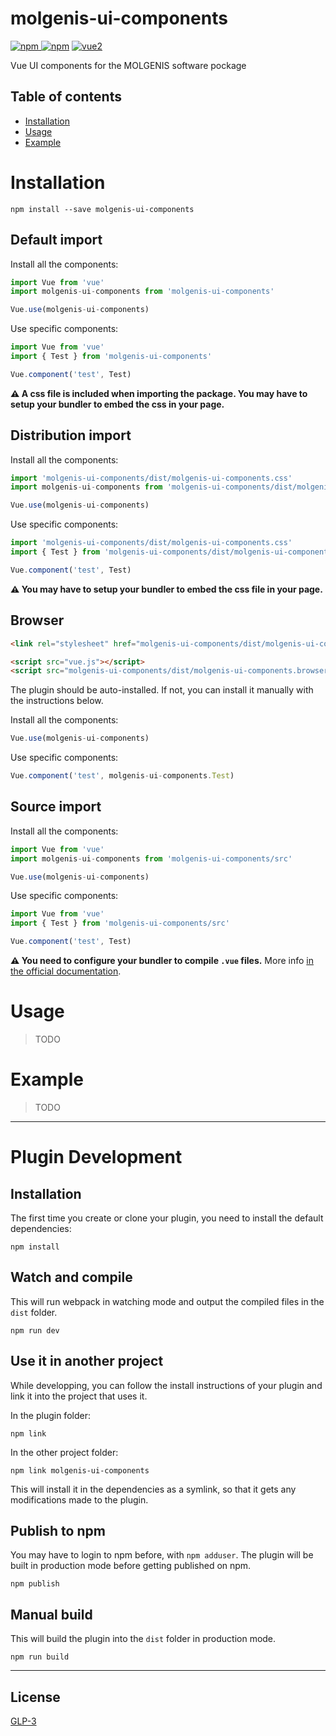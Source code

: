 # molgenis-ui-components

[![npm](https://img.shields.io/npm/v/molgenis-ui-components.svg) ![npm](https://img.shields.io/npm/dm/molgenis-ui-components.svg)](https://www.npmjs.com/package/molgenis-ui-components)
[![vue2](https://img.shields.io/badge/vue-2.x-brightgreen.svg)](https://vuejs.org/)

Vue UI components for the MOLGENIS software pockage

## Table of contents

- [Installation](#installation)
- [Usage](#usage)
- [Example](#example)

# Installation

```
npm install --save molgenis-ui-components
```

## Default import

Install all the components:

```javascript
import Vue from 'vue'
import molgenis-ui-components from 'molgenis-ui-components'

Vue.use(molgenis-ui-components)
```

Use specific components:

```javascript
import Vue from 'vue'
import { Test } from 'molgenis-ui-components'

Vue.component('test', Test)
```

**⚠️ A css file is included when importing the package. You may have to setup your bundler to embed the css in your page.**

## Distribution import

Install all the components:

```javascript
import 'molgenis-ui-components/dist/molgenis-ui-components.css'
import molgenis-ui-components from 'molgenis-ui-components/dist/molgenis-ui-components.common'

Vue.use(molgenis-ui-components)
```

Use specific components:

```javascript
import 'molgenis-ui-components/dist/molgenis-ui-components.css'
import { Test } from 'molgenis-ui-components/dist/molgenis-ui-components.common'

Vue.component('test', Test)
```

**⚠️ You may have to setup your bundler to embed the css file in your page.**

## Browser

```html
<link rel="stylesheet" href="molgenis-ui-components/dist/molgenis-ui-components.css"/>

<script src="vue.js"></script>
<script src="molgenis-ui-components/dist/molgenis-ui-components.browser.js"></script>
```

The plugin should be auto-installed. If not, you can install it manually with the instructions below.

Install all the components:

```javascript
Vue.use(molgenis-ui-components)
```

Use specific components:

```javascript
Vue.component('test', molgenis-ui-components.Test)
```

## Source import

Install all the components:

```javascript
import Vue from 'vue'
import molgenis-ui-components from 'molgenis-ui-components/src'

Vue.use(molgenis-ui-components)
```

Use specific components:

```javascript
import Vue from 'vue'
import { Test } from 'molgenis-ui-components/src'

Vue.component('test', Test)
```

**⚠️ You need to configure your bundler to compile `.vue` files.** More info [in the official documentation](https://vuejs.org/v2/guide/single-file-components.html).

# Usage

> TODO

# Example

> TODO

---

# Plugin Development

## Installation

The first time you create or clone your plugin, you need to install the default dependencies:

```
npm install
```

## Watch and compile

This will run webpack in watching mode and output the compiled files in the `dist` folder.

```
npm run dev
```

## Use it in another project

While developping, you can follow the install instructions of your plugin and link it into the project that uses it.

In the plugin folder:

```
npm link
```

In the other project folder:

```
npm link molgenis-ui-components
```

This will install it in the dependencies as a symlink, so that it gets any modifications made to the plugin.

## Publish to npm

You may have to login to npm before, with `npm adduser`. The plugin will be built in production mode before getting published on npm.

```
npm publish
```

## Manual build

This will build the plugin into the `dist` folder in production mode.

```
npm run build
```

---

## License

[GLP-3](http://opensource.org/licenses/GLP-3)
